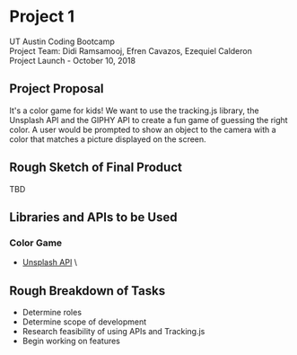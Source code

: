 # Project 1
UT Austin Coding Bootcamp \
Project Team: Didi Ramsamooj, Efren Cavazos, Ezequiel Calderon \
Project Launch - October 10, 2018

## Project Proposal
It's a color game for kids! We want to use the tracking.js library, the Unsplash API and the GIPHY API to create a fun game of guessing the right color. A user would be prompted to show an object to the camera with a color that matches a picture displayed on the screen.

## Rough Sketch of Final Product
TBD

## Libraries and APIs to be Used
### Color Game
+ [Unsplash API](https://unsplash.com/developers) \


## Rough Breakdown of Tasks
+ Determine roles
+ Determine scope of development
+ Research feasibility of using APIs and Tracking.js
+ Begin working on features
